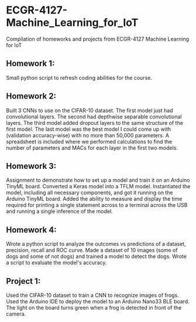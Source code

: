 # ECGR-4127-Machine_Learning_for_IoT
Compilation of homeworks and projects from ECGR-4127 Machine Learning for IoT

## Homework 1:
Small python script to refresh coding abilities for the course. 

## Homework 2:
Built 3 CNNs to use on the CIFAR-10 dataset. The first model just had convolutional layers. The second had depthwise separable convolutional layers. The third model added dropout layers to the same structure of the first model. The last model was the best model I could come up with (validation accuracy-wise) with no more than 50,000 parameters. A spreadsheet is included where we performed calculations to find the number of parameters and MACs for each layer in the first two models.

## Homework 3:
Assignment to demonstrate how to set up a model and train it on an Arduino TinyML board. Converted a Keras model into a TFLM model. Instantiated the model, including all necessary components, and got it running on the Arduino TinyML board. Added the ability to measure and display the time required for printing a single statement across to a terminal across the USB and running a single inference of the model. 

## Homework 4:
Wrote a python script to analyze the outcomes vs predictions of a dataset, precision, recall and ROC curve. Made a dataset of 10 images (some of dogs and some of not dogs) and trained a model to detect the dogs. Wrote a script to evaluate the model's accuracy.

## Project 1:
Used the CIFAR-10 dataset to train a CNN to recognize images of frogs. Used the Arduino IDE to deploy the model to an Arduino Nano33 BLE board. The light on the board turns green when a frog is detected in front of the camera.
